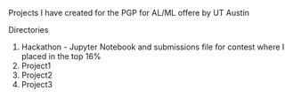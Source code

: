 Projects I have created for the PGP for AL/ML offere by UT Austin

Directories

1. Hackathon - Jupyter Notebook and submissions file for contest where I placed in the top 16%
2. Project1
3. Project2
4. Project3
